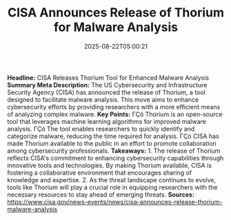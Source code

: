 ﻿---
title: "CISA Announces Release of Thorium for Malware Analysis "
date: "2025-08-22T05:00:21"
category: "Markets"
summary: ""
slug: "cisa announces release of thorium for malware analysis "
source_urls:
  - "https://www.cisa.gov/news-events/news/cisa-announces-release-thorium-malware-analysis"
seo:
  title: "CISA Announces Release of Thorium for Malware Analysis  | Hash n Hedge"
  description: ""
  keywords: ["news", "markets", "brief"]
---
**Headline:** CISA Releases Thorium Tool for Enhanced Malware Analysis  **Summary Meta Description:** The US Cybersecurity and Infrastructure Security Agency (CISA) has announced the release of Thorium, a tool designed to facilitate malware analysis. This move aims to enhance cybersecurity efforts by providing researchers with a more efficient means of analyzing complex malware.  **Key Points:**  ΓÇó Thorium is an open-source tool that leverages machine learning algorithms for improved malware analysis. ΓÇó The tool enables researchers to quickly identify and categorize malware, reducing the time required for analysis. ΓÇó CISA has made Thorium available to the public in an effort to promote collaboration among cybersecurity professionals.  **Takeaways:**  1. The release of Thorium reflects CISA's commitment to enhancing cybersecurity capabilities through innovative tools and technologies. By making Thorium available, CISA is fostering a collaborative environment that encourages sharing of knowledge and expertise. 2. As the threat landscape continues to evolve, tools like Thorium will play a crucial role in equipping researchers with the necessary resources to stay ahead of emerging threats.  **Sources:**  https://www.cisa.gov/news-events/news/cisa-announces-release-thorium-malware-analysis 
